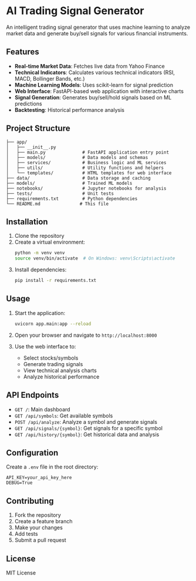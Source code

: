 # AI Trading Signal Generator

An intelligent trading signal generator that uses machine learning to analyze market data and generate buy/sell signals for various financial instruments.

## Features

- **Real-time Market Data**: Fetches live data from Yahoo Finance
- **Technical Indicators**: Calculates various technical indicators (RSI, MACD, Bollinger Bands, etc.)
- **Machine Learning Models**: Uses scikit-learn for signal prediction
- **Web Interface**: FastAPI-based web application with interactive charts
- **Signal Generation**: Generates buy/sell/hold signals based on ML predictions
- **Backtesting**: Historical performance analysis

## Project Structure

```
├── app/
│   ├── __init__.py
│   ├── main.py              # FastAPI application entry point
│   ├── models/              # Data models and schemas
│   ├── services/            # Business logic and ML services
│   ├── utils/               # Utility functions and helpers
│   └── templates/           # HTML templates for web interface
├── data/                    # Data storage and caching
├── models/                  # Trained ML models
├── notebooks/               # Jupyter notebooks for analysis
├── tests/                   # Unit tests
├── requirements.txt         # Python dependencies
└── README.md               # This file
```

## Installation

1. Clone the repository
2. Create a virtual environment:
   ```bash
   python -m venv venv
   source venv/bin/activate  # On Windows: venv\Scripts\activate
   ```
3. Install dependencies:
   ```bash
   pip install -r requirements.txt
   ```

## Usage

1. Start the application:
   ```bash
   uvicorn app.main:app --reload
   ```

2. Open your browser and navigate to `http://localhost:8000`

3. Use the web interface to:
   - Select stocks/symbols
   - Generate trading signals
   - View technical analysis charts
   - Analyze historical performance

## API Endpoints

- `GET /`: Main dashboard
- `GET /api/symbols`: Get available symbols
- `POST /api/analyze`: Analyze a symbol and generate signals
- `GET /api/signals/{symbol}`: Get signals for a specific symbol
- `GET /api/history/{symbol}`: Get historical data and analysis

## Configuration

Create a `.env` file in the root directory:
```
API_KEY=your_api_key_here
DEBUG=True
```

## Contributing

1. Fork the repository
2. Create a feature branch
3. Make your changes
4. Add tests
5. Submit a pull request

## License

MIT License



